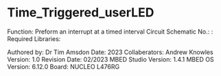 Time_Triggered_userLED
========================

Function:               Preform an interrupt at a timed interval
Circuit Schematic No.:   : 
Required Libraries:     

Authored by:            Dr Tim Amsdon
Date:                   2023
Collaberators:          Andrew Knowles
Version:                1.0
Revision Date:          02/2023 
MBED Studio Version:    1.4.1
MBED OS Version:        6.12.0
Board:	                NUCLEO L476RG
